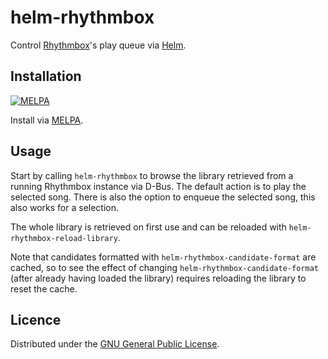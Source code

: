 # helm-rhythmbox

Control [Rhythmbox]'s play queue via [Helm].

[Helm]: https://github.com/emacs-helm/helm
[Rhythmbox]: https://wiki.gnome.org/Apps/Rhythmbox

## Installation

[![MELPA](http://melpa.org/packages/helm-rhythmbox-badge.svg)](http://melpa.org/#/helm-rhythmbox)

Install via [MELPA].

[MELPA]: http://melpa.org

## Usage

Start by calling `helm-rhythmbox` to browse the library retrieved from a
running Rhythmbox instance via D-Bus. The default action is to play the
selected song. There is also the option to enqueue the selected song, this
also works for a selection.

The whole library is retrieved on first use and can be reloaded with
`helm-rhythmbox-reload-library`.

Note that candidates formatted with `helm-rhythmbox-candidate-format` are
cached, so to see the effect of changing `helm-rhythmbox-candidate-format`
(after already having loaded the library) requires reloading the library to
reset the cache.


## Licence

Distributed under the [GNU General Public License](LICENSE).
